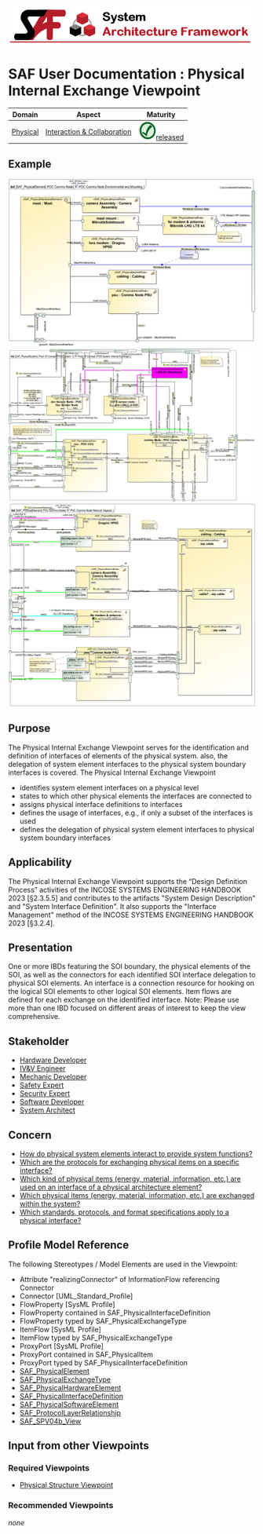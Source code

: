 ![System Architecture Framework](../diagrams/Banner_SAF.png)
# SAF User Documentation : Physical Internal Exchange Viewpoint
|**Domain**|**Aspect**|**Maturity**|
| --- | --- | --- |
|[Physical](../domains.md#Domain-Physical)|[Interaction & Collaboration](../aspects.md#Aspect-Interaction-&-Collaboration)|![Released](../diagrams/Symbol_confirmed.png )[released](../using-saf/maturity.md#released)|
## Example
![Physical-Internal-Exchange-Viewpoint-primary-example.svg](../diagrams/vp-examples/Physical-Internal-Exchange-Viewpoint-primary-example.svg)
![Physical-Internal-Exchange-Viewpoint-primary-example-1.svg](../diagrams/vp-examples/Physical-Internal-Exchange-Viewpoint-primary-example-1.svg)
![Physical-Internal-Exchange-Viewpoint-primary-example-2.svg](../diagrams/vp-examples/Physical-Internal-Exchange-Viewpoint-primary-example-2.svg)
## Purpose
The Physical Internal Exchange Viewpoint serves for the identification and definition of interfaces of elements of the physical system. also, the delegation of system element interfaces to the physical system boundary interfaces is covered.
The Physical Internal Exchange Viewpoint
* identifies system element interfaces on a physical level
* states to which other physical elements the interfaces are connected to
* assigns physical interface definitions to interfaces
* defines the usage of interfaces, e.g., if only a subset of the interfaces is used
* defines the delegation of physical system element interfaces to physical system boundary interfaces
## Applicability
The Physical Internal Exchange Viewpoint supports the “Design Definition Process” activities of the INCOSE SYSTEMS ENGINEERING HANDBOOK 2023 [§2.3.5.5] and contributes to the artifacts "System Design Description" and "System Interface Definition". It also supports the "Interface Management" method of the INCOSE SYSTEMS ENGINEERING HANDBOOK 2023 [§3.2.4].
## Presentation
One or more IBDs featuring the SOI boundary, the physical elements of the SOI, as well as the connectors for each identified SOI interface delegation to physical SOI elements. An interface is a connection resource for hooking on the logical SOI elements to other logical SOI elements. Item flows are defined for each exchange on the identified interface.
Note: Please use more than one IBD focused on different areas of interest to keep the view comprehensive.

## Stakeholder
* [Hardware Developer](../stakeholders.md#Hardware-Developer)
* [IV&V Engineer](../stakeholders.md#IV&V-Engineer)
* [Mechanic Developer](../stakeholders.md#Mechanic-Developer)
* [Safety Expert](../stakeholders.md#Safety-Expert)
* [Security Expert](../stakeholders.md#Security-Expert)
* [Software Developer](../stakeholders.md#Software-Developer)
* [System Architect](../stakeholders.md#System-Architect)
## Concern
* [How do physical system elements interact to provide system functions?](../concerns.md#_2021x_2_8710274_1674576758600_423008_23078)
* [Which are the protocols for exchanging physical items on a specific interface?](../concerns.md#_2021x_2_8710274_1674576759247_884832_23642)
* [Which kind of physical items (energy, material, information, etc.) are used on an interface of a physical architecture element?](../concerns.md#_2021x_2_8710274_1674576758561_575110_23056)
* [Which physical items (energy, material, information, etc.) are exchanged within the system?](../concerns.md#_2021x_2_8710274_1698410513910_480926_28625)
* [Which standards, protocols, and format specifications apply to a physical interface?](../concerns.md#_2021x_2_8710274_1674576758891_215548_23373)
## Profile Model Reference
The following Stereotypes / Model Elements are used in the Viewpoint:
* Attribute "realizingConnector" of InformationFlow referencing Connector
* Connector [UML_Standard_Profile]
* FlowProperty [SysML Profile]
* FlowProperty contained in SAF_PhysicalInterfaceDefinition
* FlowProperty typed by SAF_PhysicalExchangeType
* ItemFlow [SysML Profile]
* ItemFlow typed by SAF_PhysicalExchangeType
* ProxyPort [SysML Profile]
* ProxyPort contained in SAF_PhysicalItem
* ProxyPort typed by SAF_PhysicalInterfaceDefinition
* [SAF_PhysicalElement](../stereotypes.md#SAF_PhysicalElement)
* [SAF_PhysicalExchangeType](../stereotypes.md#SAF_PhysicalExchangeType)
* [SAF_PhysicalHardwareElement](../stereotypes.md#SAF_PhysicalHardwareElement)
* [SAF_PhysicalInterfaceDefinition](../stereotypes.md#SAF_PhysicalInterfaceDefinition)
* [SAF_PhysicalSoftwareElement](../stereotypes.md#SAF_PhysicalSoftwareElement)
* [SAF_ProtocolLayerRelationship](../stereotypes.md#SAF_ProtocolLayerRelationship)
* [SAF_SPV04b_View](../stereotypes.md#SAF_SPV04b_View)
## Input from other Viewpoints
### Required Viewpoints
* [Physical Structure Viewpoint](Physical-Structure-Viewpoint.md)
### Recommended Viewpoints
*none*
